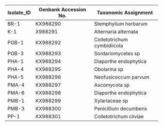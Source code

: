 Isolate_ID|Genbank Accession No.|Taxonomic Assignment|
|---------|---------------------|--------------------|
BR-1|KX988290|Stemphylium herbarum|
K-1|X988291|Alternaria alternata|
PGB-1|KX988292|Colletotrichum cymbidiicola|
PGB-3|KX988293|Sordariomycetes sp|
PHA-1|KX988294|Diaporthe endophytica|
PHA-4|KX988295|Obolarina sp|
PHA-5|KX988296|Neofusicoccum parvum|
PMA-4|KX988297|Ascomycota sp|
PMA-6|KX988298|Diaporthe endophytica|
PMB-1|KX988299|Xylariaceae sp|
PMB-3|KX988300|Penicillium decumbens|
PP-1|KX988301|Colletotrichum cliviae|

